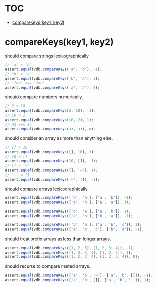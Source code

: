 # TOC
   - [compareKeys(key1, key2)](#comparekeyskey1-key2)
<a name=""></a>
 
<a name="comparekeyskey1-key2"></a>
# compareKeys(key1, key2)
should compare strings lexicographically.

```js
// 'a' < 'b'
assert.equal(vdb.compareKeys('a', 'b'), -1);
// 'b' > 'a'
assert.equal(vdb.compareKeys('b', 'a'), 1);
// 'foo' === 'foo'
assert.equal(vdb.compareKeys('a', 'a'), 0);
```

should compare numbers numerically.

```js
// 2 < 10
assert.equal(vdb.compareKeys(2, 10), -1);
// 10 > 2
assert.equal(vdb.compareKeys(10, 2), 1);
// 33 === 33
assert.equal(vdb.compareKeys(33, 33), 0);
```

should consider an array as more than anything else.

```js
// [] > 10
assert.equal(vdb.compareKeys([], 10), 1);
// 10 < []
assert.equal(vdb.compareKeys(10, []), -1);
// [] > '~'
assert.equal(vdb.compareKeys([], '~'), 1);
// '~' < []
assert.equal(vdb.compareKeys('~', []), -1);
```

should compare arrays lexicographically.

```js
assert.equal(vdb.compareKeys(['a', 'a'], ['a', 'b']), -1);
assert.equal(vdb.compareKeys(['a', 'b'], ['a', 'a']), 1);

assert.equal(vdb.compareKeys(['b', 'a'], ['a', 'b']), 1);
assert.equal(vdb.compareKeys(['a', 'b'], ['b', 'a']), -1);

assert.equal(vdb.compareKeys(['b', 'a'], ['a', 'b', 'c']), 1);
assert.equal(vdb.compareKeys(['a', 'b', 'c'], ['b', 'a']), -1);
```

should treat prefix arrays as less than longer arrays.

```js
assert.equal(vdb.compareKeys([1, 2, 3], [1, 2, 3, 4]), -1);
assert.equal(vdb.compareKeys([1, 2, 3, 4], [1, 2, 3]), 1);
assert.equal(vdb.compareKeys([1, 2, 3, 4], [1, 2, 3, 4]), 0);
```

should recurse to compare nested arrays.

```js
assert.equal(vdb.compareKeys(['a', 'b', '~'], ['a', 'b', []]), -1);
assert.equal(vdb.compareKeys(['a', 'b', []], ['a', 'b', '~']), 1);
```

